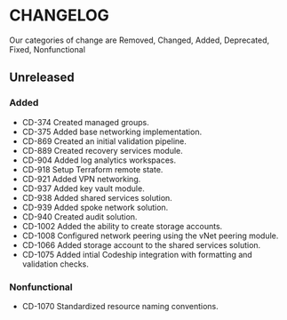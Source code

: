 # CHANGELOG

Our categories of change are Removed, Changed, Added, Deprecated, Fixed, Nonfunctional

## Unreleased

### Added

- CD-374 Created managed groups. 
- CD-375 Added base networking implementation.
- CD-869 Created an initial validation pipeline.
- CD-889 Created recovery services module.
- CD-904 Added log analytics workspaces.
- CD-918 Setup Terraform remote state.
- CD-921 Added VPN networking.
- CD-937 Added key vault module.
- CD-938 Added shared services solution. 
- CD-939 Added spoke network solution.
- CD-940 Created audit solution.
- CD-1002 Added the ability to create storage accounts.
- CD-1008 Configured network peering using the vNet peering module.
- CD-1066 Added storage account to the shared services solution.
- CD-1075 Added intial Codeship integration with formatting and validation checks. 


### Nonfunctional

- CD-1070 Standardized resource naming conventions.